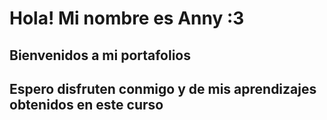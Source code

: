 # Hola! Mi nombre es Anny :3
## Bienvenidos a mi portafolios

## Espero disfruten conmigo y de mis aprendizajes obtenidos en este curso
